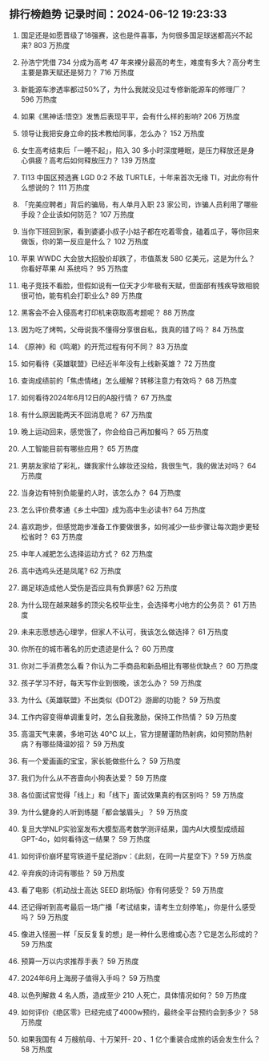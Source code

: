 
## 排行榜趋势 记录时间：2024-06-12 19:23:33
  
  1. 国足还是如愿晋级了18强赛，这也是件喜事，为何很多国足球迷都高兴不起来? 803 万热度
    
  2. 孙浩宁凭借 734 分成为高考 47 年来裸分最高的考生，难度有多大？高分考生主要是靠天赋还是努力？ 716 万热度
    
  3. 新能源车渗透率都过50%了，为什么我就没见过专修新能源车的修理厂？ 596 万热度
    
  4. 如果《黑神话:悟空》发售后表现平平，会有什么样的影响? 206 万热度
    
  5. 领导让我把安身立命的技术教给同事，怎么办？ 152 万热度
    
  6. 女生高考结束后「一睡不起」，陷入 30 多小时深度睡眠，是压力释放还是身心俱疲？高考后如何释放压力？ 139 万热度
    
  7. TI13 中国区预选赛 LGD 0:2 不敌 TURTLE，十年来首次无缘 TI，对此你有什么想说的？ 111 万热度
    
  8. 「完美应聘者」背后的骗局，有人单月入职 23 家公司，诈骗人员利用了哪些手段？企业该如何防范？ 107 万热度
    
  9. 当你下班回到家，看到婆婆小叔子小姑子都在吃着零食，磕着瓜子，等你回来做饭，你的第一反应是什么？ 102 万热度
    
  10. 苹果 WWDC 大会放大招股价却跌了，市值蒸发 580 亿美元，这是为什么？你看好苹果 AI 系统吗？ 95 万热度
    
  11. 电子竞技不看脸，但假如说有一位天才少年极有天赋，但面部有残疾导致相貌很可怕，能有机会打职业么? 89 万热度
    
  12. 黑客会不会入侵高考打印机来窃取高考题呢？ 88 万热度
    
  13. 因为吃了烤鸭，父母说我不懂得分享很自私，我真的错了吗？ 84 万热度
    
  14. 《原神》和《鸣潮》的开荒过程有何不同？ 83 万热度
    
  15. 如何看待《英雄联盟》已经近半年没有上线新英雄？ 72 万热度
    
  16. 查询成绩前的「焦虑情绪」怎么缓解？转移注意力有效吗？ 68 万热度
    
  17. 如何看待2024年6月12日的A股行情？ 67 万热度
    
  18. 有什么原因能两天不回消息呢？ 67 万热度
    
  19. 晚上运动回来，感觉饿了，你会给自己再加餐吗？ 65 万热度
    
  20. 人工智能目前有哪些应用？ 65 万热度
    
  21. 男朋友家给了彩礼，嫌我家什么嫁妆还没给，我很生气，我的做法对吗？ 64 万热度
    
  22. 当身边有特别负能量的人时，该怎么办？ 64 万热度
    
  23. 怎么评价费孝通《乡土中国》成为高中生必读书? 64 万热度
    
  24. 喜欢跑步，但感觉跑步准备工作要做很多，如何减少一些步骤让每次跑步更轻松省时？ 63 万热度
    
  25. 中年人减肥怎么选择运动方式？ 62 万热度
    
  26. 高中选鸡头还是凤尾? 62 万热度
    
  27. 踢足球造成他人受伤是否应具有负罪感? 62 万热度
    
  28. 为什么现在越来越多的顶尖名校毕业生，会选择考小地方的公务员？ 61 万热度
    
  29. 未来志愿想选心理学，但家人不认可，我该怎么做选择？ 61 万热度
    
  30. 你所在的城市著名的历史遗迹是什么？ 60 万热度
    
  31. 你对二手消费怎么看？你认为二手商品和新品相比有哪些优缺点？ 60 万热度
    
  32. 孩子学习不好，每天写作业到很晚，该怎么办？ 59 万热度
    
  33. 为什么《英雄联盟》不出类似《DOT2》游廊的功能？ 59 万热度
    
  34. 工作内容变得单调重复时，怎么自我激励，保持工作热情？ 59 万热度
    
  35. 高温天气来袭，多地可达 40℃ 以上，官方提醒谨防热射病，如何预防热射病？有哪些降温妙招？ 59 万热度
    
  36. 有一个爱画画的宝宝，家长能做些什么？ 59 万热度
    
  37. 我们为什么从不吝啬向小狗表达爱？ 59 万热度
    
  38. 各位面试官觉得「线上」和「线下」面试效果真的有区别吗？ 59 万热度
    
  39. 为什么健身的人听到练腿「都会皱眉头」？ 59 万热度
    
  40. 复旦大学NLP实验室发布大模型高考数学测评结果，国内AI大模型成绩超GPT-4o，如何看待这一结果？ 59 万热度
    
  41. 如何评价崩坏星穹铁道千星纪游pv：《此刻，在同一片星空下》? 59 万热度
    
  42. 辛弃疾的诗词有哪些？ 59 万热度
    
  43. 看了电影《机动战士高达 SEED 剧场版》你有何感受？ 59 万热度
    
  44. 还记得听到高考最后一场广播「考试结束，请考生立刻停笔」，你是什么感受吗？ 59 万热度
    
  45. 像进入怪圈一样「反反复复的想」是一种什么思维或心态？它是怎么形成的？ 59 万热度
    
  46. 预算一万以内求推荐手表？ 59 万热度
    
  47. 2024年6月上海房子值得入手吗？ 59 万热度
    
  48. 以色列解救 4 名人质，造成至少 210 人死亡，具体情况如何？ 59 万热度
    
  49. 如何评价《绝区零》已经完成了4000w预约，最终全平台预约会到多少？ 58 万热度
    
  50. 如果我国有 4 万艘航母、十万架歼- 20 、1 亿个重装合成旅的话会发生什么？ 58 万热度
    
